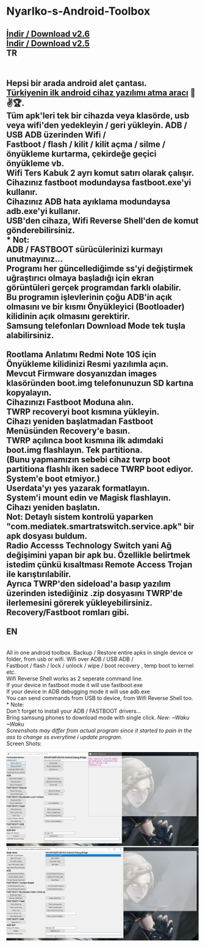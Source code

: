 # Nyarlko-s-Android-Toolbox
<a href="https://github.com/ny4rlk0/Android-Toolbox-ADB/releases/download/v2.6/Android_Toolbox@nyarlko_v2.6.zip">İndir / Download v2.6</a>
<br><a href="https://github.com/ny4rlk0/Android-Toolbox-ADB/releases/download/v2.5/Android_Toolbox@nyarlko_v2.5.zip">İndir / Download v2.5</a>
<br>TR
---------------
<br>Hepsi bir arada android alet çantası. 
<br><b><u>Türkiyenin ilk android cihaz yazılımı atma aracı</u></b></b> 😤✌🏆. 
<br>Tüm apk'leri tek bir cihazda veya klasörde, usb veya wifi'den yedekleyin / geri yükleyin. ADB / USB ADB üzerinden Wifi /
<br>Fastboot / flash / kilit / kilit açma / silme / önyükleme kurtarma, çekirdeğe geçici önyükleme vb.
<br>Wifi Ters Kabuk 2 ayrı komut satırı olarak çalışır.
<br>Cihazınız fastboot modundaysa fastboot.exe'yi kullanır.
<br>Cihazınız ADB hata ayıklama modundaysa adb.exe'yi kullanır.
<br>USB'den cihaza, Wifi Reverse Shell'den de komut gönderebilirsiniz.
<br>* Not:
<br>ADB / FASTBOOT sürücülerinizi kurmayı unutmayınız...
<br>Programı her güncellediğimde ss'yi değiştirmek uğraştırıcı olmaya başladığı için ekran görüntüleri gerçek programdan farklı olabilir.
<br>Bu programın işlevlerinin çoğu ADB'in açık olmasını ve bir kısmı Önyükleyici (Bootloader) kilidinin açık olmasını gerektirir.
<br>Samsung telefonları Download Mode tek tuşla alabilirsiniz.
<br>
<br>Rootlama Anlatımı Redmi Note 10S için
<br>Önyükleme kilidinizi Resmi yazılımla açın.
<br>Mevcut Firmware dosyanızdan images klasöründen boot.img telefonunuzun SD kartına kopyalayın.
<br>Cihazınızı Fastboot Moduna alın.
<br>TWRP recoveryi boot kısmına yükleyin.
<br>Cihazı yeniden başlatmadan Fastboot Menüsünden Recovery'e basın.
<br>TWRP açılınca boot kısmına ilk adımdaki boot.img flashlayın. Tek partitiona. 
<br>(Bunu yapmamızın sebebi cihaz twrp boot partitiona flashlı iken sadece TWRP boot ediyor. System'e boot etmiyor.)
<br>Userdata'yı yes yazarak formatlayın.
<br>System'i mount edin ve Magisk flashlayın.
<br>Cihazı yeniden başlatın.
<br>Not: Detaylı sistem kontrolü yaparken "com.mediatek.smartratswitch.service.apk" bir apk dosyası buldum.
<br>Radio Accesss Technology Switch yani Ağ değişimini yapan bir apk bu. Özellikle belirtmek istedim çünkü kısaltması Remote Access Trojan ile karıştırılabilir.
<br>Ayrıca TWRP'den sideload'a basıp yazılım üzerinden istediğiniz .zip dosyasını TWRP'de ilerlemesini görerek yükleyebilirsiniz. Recovery/Fastboot romları gibi.
<br>
<br>EN
---------------
<br>All in one android toolbox. Backup / Restore entire apks in single device or folder, from usb or wifi. Wifi over ADB / USB ADB / <br>Fastboot / flash /  lock / unlock / wipe / boot recovery , temp boot to kernel etc.
<br>Wifi Reverse Shell works as 2 seperate command line.
<br>If your device in fastboot mode it will use fastboot.exe
<br>If your device in ADB debugging mode it will use adb.exe
<br>You can send commands from USB to device, from Wifi Reverse Shell too.
<br>* Note:
<br>Don't forget to install your ADB / FASTBOOT drivers...
<br>Bring samsung phones to download mode with single click. *New: ~Waku ~Waku
<br>Screenshots may differ from actual program since it started to pain in the ass to change ss everytime i update program. 
 <br>* Screen Shots:
<p align="center">
    <img src="10.jpg">
    <img src="20.jpg">
